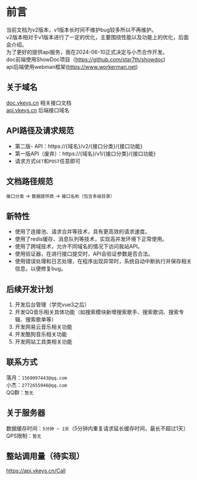 # 前言

当前文档为v2版本，v1版本长时间不维护bug较多所以不再维护。  
v2版本相对于v1版本进行了一定的优化，主要围绕性能以及功能上的优化，后面会介绍。  
为了更好的提供api服务，我在2024-06-10正式决定与小杰合作开发。  
doc前端使用ShowDoc项目（https://github.com/star7th/showdoc)  
api后端使用webman框架(https://www.workerman.net)

## 关于域名

[doc.vkeys.cn](https://doc.vkeys.cn "doc.vkeys.cn") 相关接口文档  
[api.vkeys.cn](https://api.vkeys.cn "api.vkeys.cn") 后端接口域名

## API路径及请求规范

- 第二版- API：https://{域名}/v2/{接口分类}/{接口功能}
- 第一版API（废弃）：https://{域名}/v1/{接口分类}/{接口功能}
- 请求方式`GET`和`POST`任意即可

## 文档路径规范

`接口分类` -> `数据提供商` -> `接口名称（包含多级目录）`

## 新特性

- 使用了连接池、请求合并等技术，具有更高效的请求速度。
- 使用了redis缓存、消息队列等技术，实现高并发环境下正常使用。
- 使用了跨域技术，允许不同域名的情况下访问我站API。
- 使用验证器，在进行接口提交时，API会验证参数是否合法。
- 使用错误处理和日志处理，在程序出现异常时，系统自动中断执行并保存相关信息，以便修复bug。

## 后续开发计划

1. 开发后台管理（学完vue3之后）
2. 开发QQ音乐相关具体功能（如搜索模块新增搜索歌手、搜索歌词、搜索专辑、搜索歌单等）
3. 开发网易云音乐相关功能
4. 开发酷狗音乐相关功能
5. 开发网站工具类相关功能

## 联系方式

落月：`1569097443@qq.com`  
小杰：`2772655946@qq.com`  
QQ群：`暂无`

## 关于服务器

数据缓存时间：`5分钟 ~ 1天`（5分钟内重复请求延长缓存时间，最长不超过1天）  
QPS限制：`暂无`

## 整站调用量（待实现）

https://api.vkeys.cn/Call
